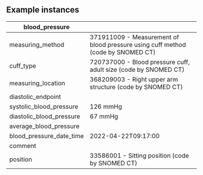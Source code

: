 ## Example instances

| blood_pressure            |                   |
|---------------------------|-------------------|
| measuring_method          | 371911009 - Measurement of blood pressure using cuff method (code by SNOMED CT) |
| cuff_type                 | 720737000 - Blood pressure cuff, adult size (code by SNOMED CT) |
| measuring_location        | 368209003 - Right upper arm structure (code by SNOMED CT) |
| diastolic_endpoint        |    |
| systolic_blood_pressure   | 126 mmHg |
| diastolic_blood_pressure  | 67 mmHg |
| average_blood_pressure    |    |
| blood_pressure_date_time  | 2022-04-22T09:17:00 |
| comment                   |    |
| position                  | 33586001 - Sitting position (code by SNOMED CT) |



